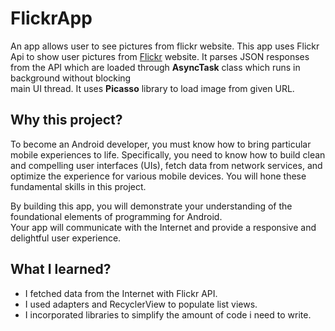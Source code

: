 # FlickrApp
An app allows user to see pictures from flickr website. This app uses Flickr Api to show user pictures from [Flickr](https://www.flickr.com/)
website. It parses JSON responses from the API which are loaded through __AsyncTask__ class which runs in background without blocking <br>
main UI thread. It uses __Picasso__ library to load image from given URL.

## Why this project?
To become an Android developer, you must know how to bring particular mobile experiences to life. Specifically, you need to know how 
to build clean and compelling user interfaces (UIs), fetch data from network services, and optimize the experience for various mobile 
devices. You will hone these fundamental skills in this project.

By building this app, you will demonstrate your understanding of the foundational elements of programming for Android.<br>
Your app will communicate with the Internet and provide a responsive and delightful user experience.

## What I learned?

   - I fetched data from the Internet with Flickr API.
   - I used adapters and RecyclerView to populate list views.
   - I incorporated libraries to simplify the amount of code i need to write.

